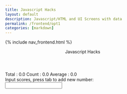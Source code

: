 ```yaml
---
title: Javascript Hacks 
layout: default
description: Javascript/HTML and UI Screens with data
permalink: /frontend/opt1
categories: [markdown]
---
```



{% include nav_frontend.html %}


<div class="container bg-primary">
    <header class="pb-3 mb-4 border-bottom border-primary text-dark">
        <span class="fs-4">Javascript Hacks</span>
    </header>
    <form>
        <!-- Totals -->
        <div class="form-group row">
            Total : <span id="total" class="label label-primary">0.0</span>
            Count : <span id="count" class="label label-primary">0.0</span>
            Average : <span id="average" class="label label-primary">0.0</span>
        </div>
        <!-- Rows -->
        <div class="form-group row">
            Input scores, press tab to add new number:
            <div id="scores">
                <input onblur="calculator()" type="text" name="score" id="score0"/><br>
                <!-- javascript generated inputs -->
            </div>
        </div>
    </form>
</div>
<style>
    position: absolute;
    width: 156px;
    height: 45px;

    background: #6886A2;
    border-radius: 24px;


    /* About Us */


    position: absolute;
    width: 98px;
    height: 35px;

    font-family: 'Heebo';
    font-style: normal;
    font-weight: 400;
    font-size: 24px;
    line-height: 35px;

    color: #E5E5E5;



    /* Polygon 6 */


    position: absolute;
    width: 17px;
    height: 14px;

    background: #E5E5E5;
    transform: rotate(-180deg);


    /* Rectangle 22 */


    position: absolute;
    width: 3224px;
    height: 1863px;

    background: #170821;


    /* Rectangle 25 */


    position: absolute;
    width: 284px;
    height: 93px;

    background: #2EA5A5;
    border-radius: 24px;


    /* About Us */


    position: absolute;
    width: 179px;
    height: 73px;

    font-family: 'Poppins';
    font-style: normal;
    font-weight: 700;
    font-size: 35px;
    line-height: 52px;

    color: #E5E5E5;



    /* Rectangle 31 */


    position: absolute;
    width: 333px;
    height: 93px;

    background: #6FDADA;
    border-radius: 24px;


    /* Other */


    position: absolute;
    width: 284px;
    height: 73px;

    font-family: 'Poppins';
    font-style: normal;
    font-weight: 700;
    font-size: 36px;
    line-height: 54px;
    text-align: center;

    color: #E5E5E5;



    /* Rectangle 30 */


    position: absolute;
    width: 284px;
    height: 93px;

    background: #4BE6E6;
    border-radius: 24px;


    /* Tutoring */


    position: absolute;
    width: 179px;
    height: 73px;

    font-family: 'Poppins';
    font-style: normal;
    font-weight: 700;
    font-size: 40px;
    line-height: 60px;

    color: #E5E5E5;



    /* Rectangle 29 */


    position: absolute;
    width: 284px;
    height: 93px;

    background: #43DBDB;
    border-radius: 24px;


    /* Supplies */


    position: absolute;
    width: 179px;
    height: 73px;

    font-family: 'Poppins';
    font-style: normal;
    font-weight: 700;
    font-size: 40px;
    line-height: 60px;

    color: #E5E5E5;



    /* Rectangle 28 */


    position: absolute;
    width: 284px;
    height: 93px;

    background: #36B8B8;
    border-radius: 24px;


    /* Clothes */


    position: absolute;
    width: 179px;
    height: 73px;

    font-family: 'Poppins';
    font-style: normal;
    font-weight: 700;
    font-size: 40px;
    line-height: 60px;

    color: #E5E5E5;



    /* Polygon 8 */


    position: absolute;
    width: 30px;
    height: 29px;

    background: #E5E5E5;
    transform: rotate(-180deg);


    /* Polygon 9 */


    position: absolute;
    width: 30px;
    height: 29px;

    background: #E5E5E5;
    transform: rotate(-180deg);


    /* Polygon 10 */


    position: absolute;
    width: 30px;
    height: 29px;

    background: #E5E5E5;
    transform: rotate(-180deg);


    /* Polygon 11 */


    position: absolute;
    width: 30px;
    height: 29px;

    background: #E5E5E5;
    transform: rotate(-180deg);


    /* Polygon 12 */


    position: absolute;
    width: 30px;
    height: 29px;

    background: #E5E5E5;
    transform: rotate(-180deg);


    /* DNHS MARKET PLACE */


    position: absolute;
    width: 1118px;
    height: 867px;

    font-family: 'Poppins';
    font-style: normal;
    font-weight: 700;
    font-size: 200px;
    line-height: 300px;
    text-align: center;

    color: #FFFFFF;



    /* Group 1 */


    position: absolute;
    width: 1714px;
    height: 201px;



    /* Used TI Inspire Calculator... */


    position: absolute;
    width: 1208px;
    height: 74px;

    font-family: 'Poppins';
    font-style: italic;
    font-weight: 700;
    font-size: 45px;
    line-height: 68px;

    color: #9C9C9C;
</style>
<script>
    const scoresContainer = document.getElementById("scores");

    // Creates new input line
    function newInputLine(index) {
        // Prepare new input line
        var input = document.createElement("input");  // input element
        var br = document.createElement("br");  // line break element
        // Setup input line attributes
        input.setAttribute('onblur', "calculator()");
        input.setAttribute('type', "text");
        input.setAttribute('name', "score");
        input.setAttribute('id', "score" + index);
        // Add input and line break to page
        scoresContainer.appendChild(input);
        scoresContainer.appendChild(br);
    }

    // Calculates totals
    function calculator(){
        var array = document.getElementsByName('score'); // setup array of scores
        if (array[array.length-1].value.length != 0) {   // input cell has a value
            // algorithm to calculate results
            var total = 0;  // running total
            for(var i = 0; i < array.length; i++){  // iterate through array
                if(parseFloat(array[i].value))  // convert to float
                    total += parseFloat(array[i].value);  // add to running total
            }
            // update totals
            document.getElementById('total').innerHTML = total.toFixed(2);
            document.getElementById('count').innerHTML = array.length;
            document.getElementById('average').innerHTML = (total / array.length).toFixed(2);
            // make a new input line
            newInputLine(array.length);
            
        }
        // Set cursor focus on last element; this could be new or unchanged element
        document.getElementById("score" + (array.length-1)).focus();
    }

</script>